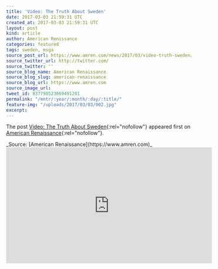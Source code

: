 ```yaml
---
title: 'Video: The Truth About Sweden'
date: 2017-03-03 21:59:31 UTC
created_at: 2017-03-03 21:59:31 UTC
layout: post
kind: article
author: American Renissance
categories: featured
tags: sweden, msga
source_post_url: https://www.amren.com/news/2017/03/video-truth-sweden/
source_twitter_url: http://twitter.com/
source_twitter: ''
source_blog_name: American Renaissance
source_blog_slug: american-renaissance
source_blog_url: https://www.amren.com
source_image_url: 
tweet_id: 837798523869491201
permalink: "/mntr/:year/:month/:day/:title/"
feature-img: "/uploads/2017/03/03/002.jpg"
excerpt: 
---
```

The post [Video: The Truth About Sweden](https://www.amren.com/news/2017/03/video-truth-sweden/){:rel="nofollow"} appeared first on [American Renaissance](https://www.amren.com){:rel="nofollow"}.

<div class="">_Source: [American Renaissance](https://www.amren.com)_</div>

<iframe width="560" height="315" src="https://www.youtube.com/embed/kPtNON6sHXw" frameborder="0" allowfullscreen></iframe>